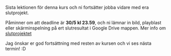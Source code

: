 Sista lektionen för denna kurs och ni fortsätter jobba vidare med era slutprojekt.

Påminner om att deadline är **30/5 kl 23.59**, och ni lämnar in bild, playblast eller skärminspelning på ert slutresultat i Google Drive mappen. Mer info om [slutprojektet](https://studentportal.nackademin.se/course/view.php?id=1151&sectionid=41998)

Jag önskar er god fortsättning med resten av kursen och vi ses nästa termin! :D

